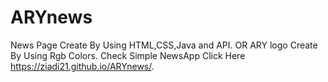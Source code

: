 # ARYnews
News Page Create By Using HTML,CSS,Java and API.
OR 
ARY logo Create By Using Rgb Colors.
Check Simple NewsApp Click Here https://ziadi21.github.io/ARYnews/.
